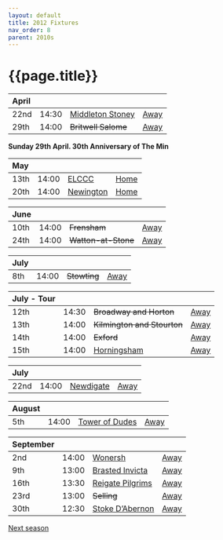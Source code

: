 ```yaml
---
layout: default
title: 2012 Fixtures
nav_order: 8
parent: 2010s
---
```


# {{page.title}}

| April |  |  |  |
|:---|:---|:---|:---|
| 22nd | 14:30 | [Middleton Stoney](middleton-stoney) | [Away](https://goo.gl/maps/NKG1fHyPgmci55aGA) |
| 29th | 14:00 | <del>Britwell Salome</del> | [Away]() |

**Sunday 29th April. 30th Anniversary of The Min**

| May |  |  |  |
|:---|:---|:---|:---|
| 13th | 14:00 | [ELCCC](elccc) | [Home](https://goo.gl/maps/w2skeCXwzZTEh7e26) |
| 20th | 14:00 | [Newington](newington) | [Home](https://goo.gl/maps/w2skeCXwzZTEh7e26) |

| June |  |  |  |
|:---|:---|:---|:---|
| 10th | 14:00 | <del>Frensham</del> | [Away](https://goo.gl/maps/NKG1fHyPgmci55aGA) |
| 24th | 14:00 | <del>Watton-at-Stone</del> | [Away](https://goo.gl/maps/JPBQawMsjLgYtVHk9) |

| July |  |  |  |
|:---|:---|:---|:---|
| 8th | 14:00 | <del>Stowting</del> | [Away](https://goo.gl/maps/A5HTfBKbD44fwSDq7) |

| July - Tour |  |  |  |
|:---|:---|:---|:---|
| 12th | 14:30 | <del>Broadway and Horton</del> | [Away](https://goo.gl/maps/orv3RETHUX95dBWv7) |
| 13th | 14:00 | <del>Kilmington and Stourton</del> | [Away](https://goo.gl/maps/6q53XChZh9A2) |
| 14th | 14:00 | <del>Exford</del> | [Away](https://goo.gl/maps/fF9q6YYzDXm3mtrf6) |
| 15th | 14:00 | [Horningsham](horningsham) | [Away](https://goo.gl/maps/SNpXcsajYDXfjmff7) |

| July |  |  |  |
|:---|:---|:---|:---|
| 22nd | 14:00 | [Newdigate](newdigate) | [Away](https://goo.gl/maps/kQnkUfc3MdtqLyvd8) |

| August |  |  |  |
|:---|:---|:---|:---|
| 5th | 14:00 | [Tower of Dudes](tower-of-dudes) | [Away](https://goo.gl/maps/bJBBs4BCRViuS5WWA) |

| September |  |  |  |
|:---|:---|:---|:---|
| 2nd | 14:00 | [Wonersh](wonersh) | [Away](https://goo.gl/maps/CyANaeGNBaq4dTzV7) |
| 9th | 13:00 | [Brasted Invicta](brasted-invicta) | [Away](https://goo.gl/maps/TCZEGXs1DyBLERno9) |
| 16th | 13:30 | [Reigate Pilgrims](reigate-pilgrims) | [Away](https://goo.gl/maps/z54KDhWLtQreY6xy9) |
| 23rd | 13:00 | <del>Selling</del> | [Away](https://goo.gl/maps/pV2tb26PncWLNiBm9) |
| 30th | 12:30 | [Stoke D’Abernon](stoke-dabernon) | [Away](https://goo.gl/maps/TZ6dc1jPisurqYf49) |

[Next season](../2013)